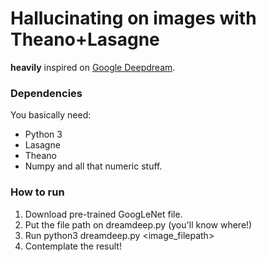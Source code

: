 # Hallucinating on images with Theano+Lasagne

**heavily** inspired on [Google Deepdream](https://github.com/google/deepdream).

### Dependencies
You basically need:
* Python 3
* Lasagne
* Theano
* Numpy and all that numeric stuff.

### How to run
1. Download pre-trained GoogLeNet file.
1. Put the file path on dreamdeep.py (you'll know where!)
1. Run python3 dreamdeep.py <image_filepath>
1. Contemplate the result!

